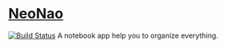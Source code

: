 # [NeoNao](https://quanbrew.github.io/neonao/)

[![Build Status](https://travis-ci.com/quanbrew/neonao.svg?branch=master)](https://travis-ci.com/quanbrew/neonao)
A notebook app help you to organize everything.
